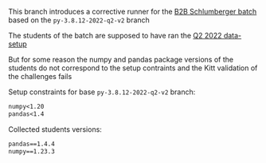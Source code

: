 
This branch introduces a corrective runner for the [B2B Schlumberger batch](https://kitt.lewagon.com/active_admin/programs/126) based on the `py-3.8.12-2022-q2-v2` branch

The students of the batch are supposed to have ran the [Q2 2022 data-setup](https://github.com/lewagon/data-setup/tree/master/specs/releases/past/2022_Q2)

But for some reason the numpy and pandas package versions of the students do not correspond to the setup contraints and the Kitt validation of the challenges fails

Setup constraints for base `py-3.8.12-2022-q2-v2` branch:

```txt
numpy<1.20
pandas<1.4
```

Collected students versions:

``` txt
pandas==1.4.4
numpy==1.23.3
```

